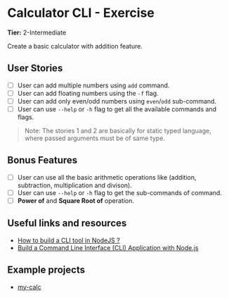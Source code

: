 # Calculator CLI - Exercise

**Tier:** 2-Intermediate

Create a basic calculator with addition feature.

## User Stories

- [ ] User can add multiple numbers using `add` command.
- [ ] User can add floating numbers using the `-f` flag.
- [ ] User can add only even/odd numbers using `even`/`odd` sub-command.
- [ ] User can use `--help` or `-h` flag to get all the available commands and flags.

> Note: The stories 1 and 2 are basically for static typed language, where passed arguments must be of same type.

## Bonus Features

- [ ] User can use all the basic arithmetic operations like (addition, subtraction, multiplication and divison).
- [ ] User can use `--help` or `-h` flag to get the sub-commands of command.
- [ ] **Power of** and **Square Root of** operation.

## Useful links and resources

- [How to build a CLI tool in NodeJS ?](https://www.freecodecamp.org/news/how-to-build-a-cli-tool-in-nodejs-bc4f67d898ec/)
- [Build a Command Line Interface (CLI) Application with Node.js](https://codeburst.io/build-a-command-line-interface-cli-application-with-node-js-59becec90e28)

## Example projects

-   [my-calc](https://github.com/schadokar/my-calc)
